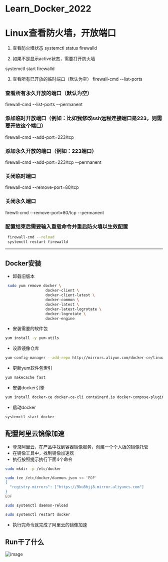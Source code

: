 # Learn_Docker_2022

# Linux查看防火墙，开放端口
1. 查看防火墙状态
systemctl status firewalld

2. 如果不是显示active状态，需要打开防火墙

systemctl start firewalld

3.  查看所有已开放的临时端口（默认为空）
firewall-cmd --list-ports

### 查看所有永久开放的端口（默认为空）
firewall-cmd --list-ports --permanent



 

### 添加临时开放端口（例如：比如我修改ssh远程连接端口是223，则需要开放这个端口）
firewall-cmd --add-port=223/tcp

### 添加永久开放的端口（例如：223端口）
firewall-cmd --add-port=223/tcp --permanent

### 关闭临时端口
firewall-cmd --remove-port=80/tcp

### 关闭永久端口
firewll-cmd --remove-port=80/tcp --permanent

### 配置结束后需要输入重载命令并重启防火墙以生效配置

```bash
 firewall-cmd --reload
 systemctl restart firewalld
```

<hr>

## Docker安装
- 卸载旧版本
```bash
 sudo yum remove docker \
                  docker-client \
                  docker-client-latest \
                  docker-common \
                  docker-latest \
                  docker-latest-logrotate \
                  docker-logrotate \
                  docker-engine
```
- 安装需要的软件包
```bash
yum install -y yum-utils
```
- 设置镜像仓库
```bash
yum-config-manager --add-repo http://mirrors.aliyun.com/docker-ce/linux/centos/docker-ce.repo
```
- 更新yum软件包索引
```bash
yum makecache fast
```
- 安装docker引擎
```bash
yum install docker-ce docker-ce-cli containerd.io docker-compose-plugin
```
- 启动docker
```bash
systemctl start docker
```
## 配置阿里云镜像加速
- 登录阿里云，在产品中找到容器镜像服务，创建一个个人版的镜像托管
- 在镜像工具中，找到镜像加速器
- 执行按照提示执行下面4个命令
```bash
sudo mkdir -p /etc/docker

sudo tee /etc/docker/daemon.json <<-'EOF'
{
  "registry-mirrors": ["https://9ku8hjj8.mirror.aliyuncs.com"]
}
EOF

sudo systemctl daemon-reload

sudo systemctl restart docker
```
- 执行完命令就完成了阿里云的镜像加速

## Run干了什么
![image](https://user-images.githubusercontent.com/92672384/181137453-a4d6d8c4-c932-411e-8b4c-4ac936389c69.png)
